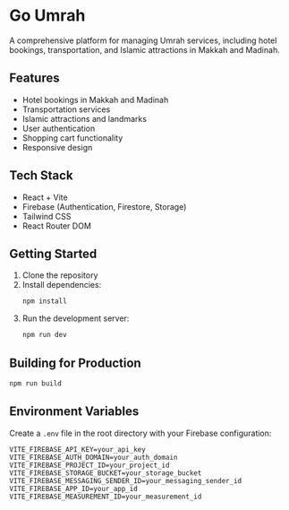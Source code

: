 # Go Umrah

A comprehensive platform for managing Umrah services, including hotel bookings, transportation, and Islamic attractions in Makkah and Madinah.

## Features

- Hotel bookings in Makkah and Madinah
- Transportation services
- Islamic attractions and landmarks
- User authentication
- Shopping cart functionality
- Responsive design

## Tech Stack

- React + Vite
- Firebase (Authentication, Firestore, Storage)
- Tailwind CSS
- React Router DOM

## Getting Started

1. Clone the repository
2. Install dependencies:
   ```bash
   npm install
   ```
3. Run the development server:
   ```bash
   npm run dev
   ```

## Building for Production

```bash
npm run build
```

## Environment Variables

Create a `.env` file in the root directory with your Firebase configuration:

```env
VITE_FIREBASE_API_KEY=your_api_key
VITE_FIREBASE_AUTH_DOMAIN=your_auth_domain
VITE_FIREBASE_PROJECT_ID=your_project_id
VITE_FIREBASE_STORAGE_BUCKET=your_storage_bucket
VITE_FIREBASE_MESSAGING_SENDER_ID=your_messaging_sender_id
VITE_FIREBASE_APP_ID=your_app_id
VITE_FIREBASE_MEASUREMENT_ID=your_measurement_id
```
